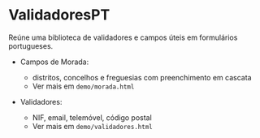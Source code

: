 # ValidadoresPT

Reúne uma biblioteca de validadores e campos úteis em formulários portugueses.

* Campos de Morada:
    - distritos, concelhos e freguesias com preenchimento em cascata
    - Ver mais em `demo/morada.html`

* Validadores:
    - NIF, email, telemóvel, código postal
    - Ver mais em `demo/validadores.html`

